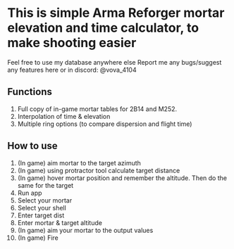 # This is simple Arma Reforger mortar elevation and time calculator, to make shooting easier
Feel free to use my database anywhere else
Report me any bugs/suggest any features here or in discord: @vova_4104

## Functions
1. Full copy of in-game mortar tables for 2B14 and M252.
2. Interpolation of time & elevation
3. Multiple ring options (to compare dispersion and flight time)

## How to use
1. (In game) aim mortar to the target azimuth
2. (In game) using protractor tool calculate target distance
3. (In game) hover mortar position and remember the altitude. Then do the same for the target
3. Run app
4. Select your mortar
5. Select your shell
6. Enter target dist
7. Enter mortar & target altitude
8. (In game) aim your mortar to the output values
9. (In game) Fire